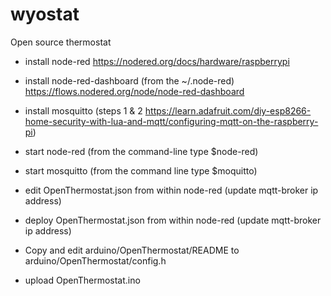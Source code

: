 # wyostat
Open source thermostat

* install node-red
           https://nodered.org/docs/hardware/raspberrypi
* install node-red-dashboard
   	   (from the ~/.node-red)
	   https://flows.nodered.org/node/node-red-dashboard
	   
* install mosquitto (steps 1 & 2
           https://learn.adafruit.com/diy-esp8266-home-security-with-lua-and-mqtt/configuring-mqtt-on-the-raspberry-pi)
* start node-red (from the command-line type $node-red)
* start mosquitto (from the command line type $moquitto)
* edit OpenThermostat.json from within node-red (update mqtt-broker ip address)
* deploy OpenThermostat.json from within node-red (update mqtt-broker ip address)
* Copy and edit arduino/OpenThermostat/README to arduino/OpenThermostat/config.h
* upload OpenThermostat.ino
